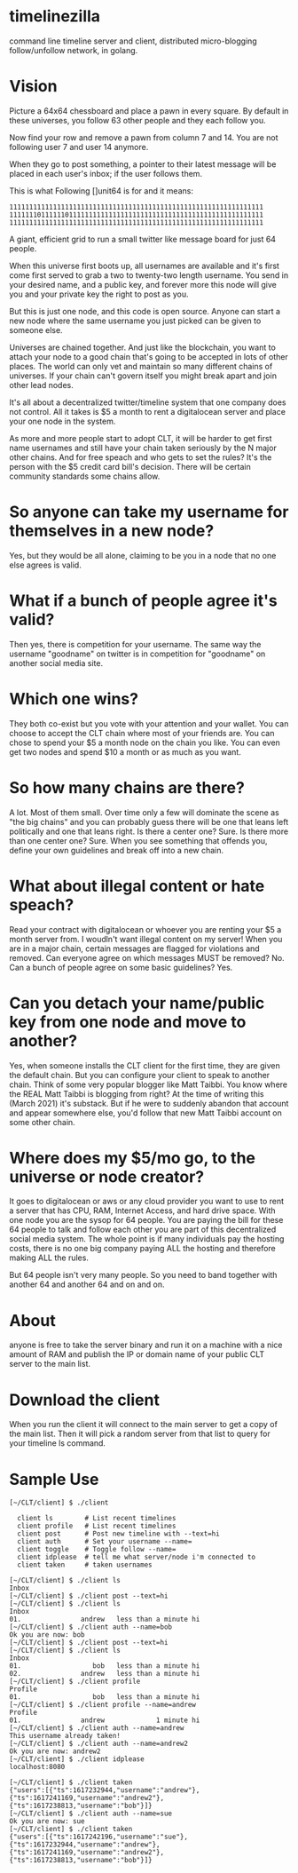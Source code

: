 # timelinezilla
command line timeline server and client, distributed micro-blogging
follow/unfollow network, in golang.

# Vision
Picture a 64x64 chessboard and place a pawn in every square.
By default in these universes, you follow 63 other people and they
each follow you.

Now find your row and remove a pawn from column 7 and 14.
You are not following user 7 and user 14 anymore.

When they go to post something, a pointer to their latest message
will be placed in each user's inbox; if the user follows them.

This is what Following []unit64 is for and it means:

```
1111111111111111111111111111111111111111111111111111111111111111
1111111011111101111111111111111111111111111111111111111111111111
1111111111111111111111111111111111111111111111111111111111111111
```

A giant, efficient grid to run a small twitter like message
board for just 64 people.

When this universe first boots up, all usernames are available
and it's first come first served to grab a two to twenty-two length
username. You send in your desired name, and a public key, and
forever more this node will give you and your private key the right
to post as you.

But this is just one node, and this code is open source. Anyone
can start a new node where the same username you just picked can
be given to someone else.

Universes are chained together. And just like the blockchain, you 
want to attach your node to a good chain that's going to be accepted
in lots of other places. The world can only vet and maintain so many
different chains of universes. If your chain can't govern itself
you might break apart and join other lead nodes.

It's all about a decentralized twitter/timeline system that one
company does not control. All it takes is $5 a month to rent a
digitalocean server and place your one node in the system.

As more and more people start to adopt CLT, it will be harder to get
first name usernames and still have your chain taken seriously by
the N major other chains. And for free speach and who gets to set
the rules? It's the person with the $5 credit card bill's decision.
There will be certain community standards some chains allow.

# So anyone can take my username for themselves in a new node?

Yes, but they would be all alone, claiming to be you in a node that no
one else agrees is valid.

# What if a bunch of people agree it's valid?

Then yes, there is competition for your username. The same way the username
"goodname" on twitter is in competition for "goodname" on another social
media site.

# Which one wins?

They both co-exist but you vote with your attention and your wallet. You
can choose to accept the CLT chain where most of your friends are. You can
chose to spend your $5 a month node on the chain you like. You can even get
two nodes and spend $10 a month or as much as you want.

# So how many chains are there?

A lot. Most of them small. Over time only a few will dominate the scene as
"the big chains" and you can probably guess there will be one that leans left
politically and one that leans right. Is there a center one? Sure. Is there more
than one center one? Sure. When you see something that offends you, define your
own guidelines and break off into a new chain.

# What about illegal content or hate speach?

Read your contract with digitalocean or whoever you are renting your $5 a month
server from. I woudln't want illegal content on my server! When you are in a major
chain, certain messages are flagged for violations and removed. Can everyone agree
on which messages MUST be removed? No. Can a bunch of people agree on some basic
guidelines? Yes.

# Can you detach your name/public key from one node and move to another?

Yes, when someone installs the CLT client for the first time, they are given 
the default chain. But you can configure your client to speak to another chain.
Think of some very popular blogger like Matt Taibbi. You know where the REAL
Matt Taibbi is blogging from right? At the time of writing this (March 2021) 
it's substack. But if he were to suddenly abandon that account and appear 
somewhere else, you'd follow that new Matt Taibbi account on some other chain.

# Where does my $5/mo go, to the universe or node creator?

It goes to digitalocean or aws or any cloud provider you want to use to rent a
server that has CPU, RAM, Internet Access, and hard drive space. With one node
you are the sysop for 64 people. You are paying the bill for these 64 people to
talk and follow each other you are part of this decentralized social media
system. The whole point is if many individuals pay the hosting costs, there is 
no one big company paying ALL the hosting and therefore making ALL the rules.

But 64 people isn't very many people. So you need to band together with another 64
and another 64 and on and on.

# About
anyone is free to take the server binary and run it on a machine with
a nice amount of RAM and publish the IP or domain name of your
public CLT server to the main list.

# Download the client
When you run the client it will connect to the main server to get a copy
of the main list. Then it will pick a random server from that list to query
for your timeline ls command.

# Sample Use

```
[~/CLT/client] $ ./client 

  client ls        # List recent timelines
  client profile   # List recent timelines
  client post      # Post new timeline with --text=hi
  client auth      # Set your username --name=
  client toggle    # Toggle follow --name=
  client idplease  # tell me what server/node i'm connected to
  client taken     # taken usernames

[~/CLT/client] $ ./client ls
Inbox
[~/CLT/client] $ ./client post --text=hi
[~/CLT/client] $ ./client ls
Inbox
01.               andrew   less than a minute hi
[~/CLT/client] $ ./client auth --name=bob
Ok you are now: bob
[~/CLT/client] $ ./client post --text=hi
[~/CLT/client] $ ./client ls
Inbox
01.                  bob   less than a minute hi
02.               andrew   less than a minute hi
[~/CLT/client] $ ./client profile
Profile
01.                  bob   less than a minute hi
[~/CLT/client] $ ./client profile --name=andrew
Profile
01.               andrew             1 minute hi
[~/CLT/client] $ ./client auth --name=andrew
This username already taken!
[~/CLT/client] $ ./client auth --name=andrew2
Ok you are now: andrew2
[~/CLT/client] $ ./client idplease
localhost:8080

[~/CLT/client] $ ./client taken
{"users":[{"ts":1617232944,"username":"andrew"},{"ts":1617241169,"username":"andrew2"},{"ts":1617238813,"username":"bob"}]}
[~/CLT/client] $ ./client auth --name=sue
Ok you are now: sue
[~/CLT/client] $ ./client taken
{"users":[{"ts":1617242196,"username":"sue"},{"ts":1617232944,"username":"andrew"},{"ts":1617241169,"username":"andrew2"},{"ts":1617238813,"username":"bob"}]}

```
